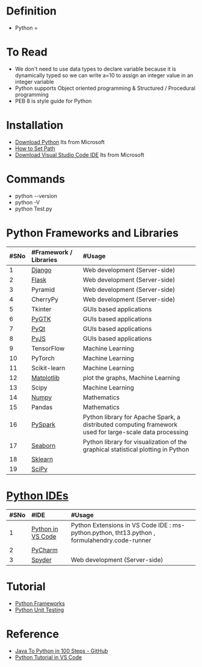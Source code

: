 # Definition
* Python = 

# To Read
* We don't need to use data types to declare variable because it is dynamically typed so we can write a=10 to assign an integer value in an integer variable
* Python supports Object oriented programming & Structured / Procedural programming 
* PEB 8 is style guide for Python

# Installation
* [Download Python](https://www.anaconda.com/products/individual#download-section) Its from Microsoft
* [How to Set Path](https://www.javatpoint.com/how-to-set-python-path)
* [Download Visual Studio Code IDE](https://code.visualstudio.com/#alt-downloads) Its from Microsoft

# Commands
* python --version
* python -V
* python Test.py

# Python Frameworks and Libraries
|#SNo| #Framework / Libraries | #Usage | 
| :--- | :--- | :--- |
|1 | [Django](https://www.javatpoint.com/django-tutorial)  | Web development (Server-side) |
| 2| [Flask](https://www.javatpoint.com/flask-tutorial)   | Web development (Server-side) |
| 3| Pyramid   | Web development (Server-side) |
| 4| CherryPy  | Web development (Server-side) |
| 5| Tkinter   | GUIs based applications |
| 6| [PyGTK](https://python-guide-kr.readthedocs.io/ko/latest/scenarios/gui.html#gtk)   | GUIs based applications |
| 7| [PyQt](https://python-guide-kr.readthedocs.io/ko/latest/scenarios/gui.html#pyqt)   | GUIs based applications |
| 8| [PyJS](http://pyjs.org/ControlsTutorial.html)  | GUIs based applications |
| 9| TensorFlow   | Machine Learning  | 
| 10| PyTorch   | Machine Learning  |
|11 | Scikit-learn  | Machine Learning |
|12 | [Matplotlib](https://www.javatpoint.com/how-to-install-matplotlib-in-python)  | plot the graphs, Machine Learning |
|13 | Scipy  | Machine Learning |
|14 | [Numpy](https://www.w3schools.com/python/numpy/numpy_intro.asp)  | Mathematics |
|15 | Pandas  | Mathematics |
|16 | [PySpark](https://www.javatpoint.com/pyspark)  | Python library for Apache Spark, a distributed computing framework used for large-scale data processing |
|17 | [Seaborn](https://www.javatpoint.com/python-seaborn-library)  | Python library for visualization of the graphical statistical plotting in Python |
|18 | [Sklearn](https://www.javatpoint.com/what-is-sklearn-in-python)  |  |
|19 | [SciPy](https://www.javatpoint.com/python-scipy)  |  |

# [Python IDEs](https://www.stxnext.com/blog/best-python-ides-code-editors/)
|#SNo| #IDE | #Usage | 
| :--- | :--- | :--- |
|1 | [Python in VS Code](https://code.visualstudio.com/docs/languages/python)  | Python Extensions in VS Code IDE : ms-python.python, tht13.python , formulahendry.code-runner |
|2| [PyCharm](https://www.jetbrains.com/pycharm/download/#section=windows)   | |
|3| [Spyder](https://www.spyder-ide.org/)  | Web development (Server-side) |

# Tutorial
* [Python Frameworks](https://www.javatpoint.com/python-frameworks)
* [Python Unit Testing](https://www.javatpoint.com/python-unit-testing)

# Reference
* [Java To Python in 100 Steps - GitHub](https://github.com/in28minutes/java-to-python-in-100-steps)
* [Python Tutorial in VS Code](https://code.visualstudio.com/docs/python/python-tutorial)

